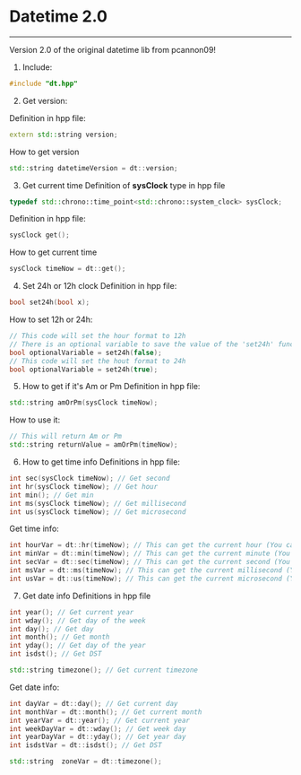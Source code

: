 # Datetime 2.0
---
Version 2.0 of the original datetime lib from pcannon09!

1. Include:
```cpp
#include "dt.hpp"
```

2. Get version:

Definition in hpp file:
```cpp
extern std::string version;
```

How to get version
```cpp
std::string datetimeVersion = dt::version;
```

3. Get current time
Definition of **sysClock** type in hpp file
```cpp
typedef std::chrono::time_point<std::chrono::system_clock> sysClock;
```

Definition in hpp file:
```cpp
sysClock get();
```
How to get current time
```cpp
sysClock timeNow = dt::get();
```

4. Set 24h or 12h clock
Definition in hpp file:
```cpp
bool set24h(bool x);
```

How to set 12h or 24h:
```cpp
// This code will set the hour format to 12h
// There is an optional variable to save the value of the 'set24h' function that was called
bool optionalVariable = set24h(false);
// This code will set the hout format to 24h
bool optionalVariable = set24h(true);
```

5. How to get if it's Am or Pm
Definition in hpp file:
```cpp
std::string amOrPm(sysClock timeNow);
```

How to use it:
```cpp
// This will return Am or Pm
std::string returnValue = amOrPm(timeNow);
```

6. How to get time info
Definitions in hpp file:
```cpp
int sec(sysClock timeNow); // Get second
int hr(sysClock timeNow); // Get hour
int min(); // Get min
int ms(sysClock timeNow); // Get millisecond
int us(sysClock timeNow); // Get microsecond
```

Get time info:
```cpp
int hourVar = dt::hr(timeNow); // This can get the current hour (You can use 'dt::hour()' aswell)
int minVar = dt::min(timeNow); // This can get the current minute (You can use 'dt::minute()' aswell)
int secVar = dt::sec(timeNow); // This can get the current second (You can use 'dt::second()' aswell)
int msVar = dt::ms(timeNow); // This can get the current millisecond (You can use 'dt::millisecond' aswell) 
int usVar = dt::us(timeNow); // This can get the current microsecond (You can use 'dt::microsecond' aswell)
```

7. Get date info
Definitions in hpp file
```cpp
int year(); // Get current year
int wday(); // Get day of the week
int day(); // Get day
int month(); // Get month
int yday(); // Get day of the year
int isdst(); // Get DST

std::string timezone(); // Get current timezone
```

Get date info:
```cpp
int dayVar = dt::day(); // Get current day
int monthVar = dt::month(); // Get current month
int yearVar = dt::year(); // Get current year
int weekDayVar = dt::wday(); // Get week day
int yearDayVar = dt::yday(); // Get year day
int isdstVar = dt::isdst(); // Get DST

std::string  zoneVar = dt::timezone();
```
